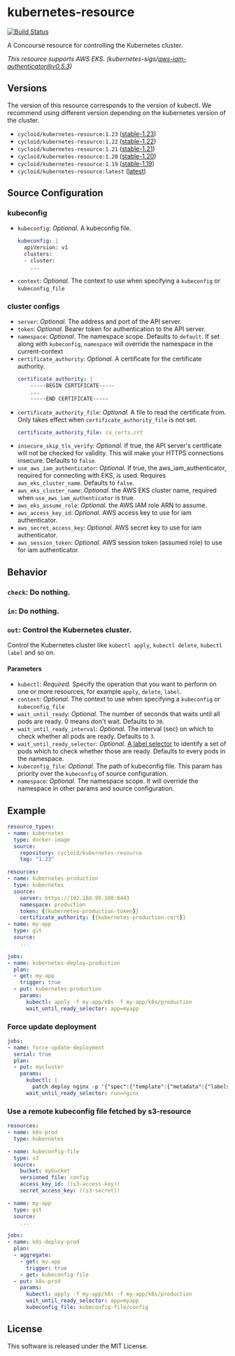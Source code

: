 # kubernetes-resource

[![Build Status](https://travis-ci.org/cycloid/kubernetes-resource.svg?branch=master)](https://travis-ci.org/cycloid/kubernetes-resource)

A Concourse resource for controlling the Kubernetes cluster.

*This resource supports AWS EKS. (kubernetes-sigs/aws-iam-authenticator@v0.5.3)*

## Versions

The version of this resource corresponds to the version of kubectl. We recommend using different version depending on the kubernetes version of the cluster.

 - `cycloid/kubernetes-resource:1.23` ([stable-1.23](https://storage.googleapis.com/kubernetes-release/release/stable-1.23.txt))
 - `cycloid/kubernetes-resource:1.22` ([stable-1.22](https://storage.googleapis.com/kubernetes-release/release/stable-1.22.txt))
 - `cycloid/kubernetes-resource:1.21` ([stable-1.21](https://storage.googleapis.com/kubernetes-release/release/stable-1.21.txt))
 - `cycloid/kubernetes-resource:1.20` ([stable-1.20](https://storage.googleapis.com/kubernetes-release/release/stable-1.20.txt))
 - `cycloid/kubernetes-resource:1.19` ([stable-1.19](https://storage.googleapis.com/kubernetes-release/release/stable-1.19.txt))
 - `cycloid/kubernetes-resource:latest` ([latest](https://storage.googleapis.com/kubernetes-release/release/latest.txt))

## Source Configuration

### kubeconfig

- `kubeconfig`: *Optional.* A kubeconfig file.
    ```yaml
    kubeconfig: |
      apiVersion: v1
      clusters:
      - cluster:
        ...
    ```
- `context`: *Optional.* The context to use when specifying a `kubeconfig` or `kubeconfig_file`

### cluster configs

- `server`: *Optional.* The address and port of the API server.
- `token`: *Optional.* Bearer token for authentication to the API server.
- `namespace`: *Optional.* The namespace scope. Defaults to `default`. If set along with `kubeconfig`, `namespace` will override the namespace in the current-context
- `certificate_authority`: *Optional.* A certificate for the certificate authority.
    ```yaml
    certificate_authority: |
        -----BEGIN CERTIFICATE-----
        ...
        -----END CERTIFICATE-----
    ```
- `certificate_authority_file`: *Optional.* A file to read the certificate from. Only takes effect when `certificate_authority_file` is not set.
    ```yaml
    certificate_authority_file: ca_certs.crt
    ```
- `insecure_skip_tls_verify`: *Optional.* If true, the API server's certificate will not be checked for validity. This will make your HTTPS connections insecure. Defaults to `false`.
- `use_aws_iam_authenticator`: *Optional.* If true, the aws_iam_authenticator, required for connecting with EKS, is used. Requires `aws_eks_cluster_name`. Defaults to `false`.
- `aws_eks_cluster_name`: *Optional.* the AWS EKS cluster name, required when `use_aws_iam_authenticator` is true.
- `aws_eks_assume_role`: *Optional.* the AWS IAM role ARN to assume.
- `aws_access_key_id`: *Optional.* AWS access key to use for iam authenticator.
- `aws_secret_access_key`: *Optional.* AWS secret key to use for iam authenticator.
- `aws_session_token`: *Optional.* AWS session token (assumed role) to use for iam authenticator.

## Behavior

### `check`: Do nothing.

### `in`: Do nothing.

### `out`: Control the Kubernetes cluster.

Control the Kubernetes cluster like `kubectl apply`, `kubectl delete`, `kubectl label` and so on.

#### Parameters

- `kubectl`: *Required.* Specify the operation that you want to perform on one or more resources, for example `apply`, `delete`, `label`.
- `context`: *Optional.* The context to use when specifying a `kubeconfig` or `kubeconfig_file`
- `wait_until_ready`: *Optional.* The number of seconds that waits until all pods are ready. 0 means don't wait. Defaults to `30`.
- `wait_until_ready_interval`: *Optional.* The interval (sec) on which to check whether all pods are ready. Defaults to `3`.
- `wait_until_ready_selector`: *Optional.* [A label selector](https://kubernetes.io/docs/concepts/overview/working-with-objects/labels/#label-selectors) to identify a set of pods which to check whether those are ready. Defaults to every pods in the namespace.
- `kubeconfig_file`: *Optional.* The path of kubeconfig file. This param has priority over the `kubeconfig` of source configuration.
- `namespace`: *Optional.* The namespace scope. It will override the namespace in other params and source configuration.

## Example

```yaml
resource_types:
- name: kubernetes
  type: docker-image
  source:
    repository: cycloid/kubernetes-resource
    tag: "1.23"

resources:
- name: kubernetes-production
  type: kubernetes
  source:
    server: https://192.168.99.100:8443
    namespace: production
    token: {{kubernetes-production-token}}
    certificate_authority: {{kubernetes-production-cert}}
- name: my-app
  type: git
  source:
    ...

jobs:
- name: kubernetes-deploy-production
  plan:
  - get: my-app
    trigger: true
  - put: kubernetes-production
    params:
      kubectl: apply -f my-app/k8s -f my-app/k8s/production
      wait_until_ready_selector: app=myapp
```

### Force update deployment

```yaml
jobs:
- name: force-update-deployment
  serial: true
  plan:
  - put: mycluster
    params:
      kubectl: |
        patch deploy nginx -p '{"spec":{"template":{"metadata":{"labels":{"updated_at":"'$(date +%s)'"}}}}}'
      wait_until_ready_selector: run=nginx
```

### Use a remote kubeconfig file fetched by s3-resource

```yaml
resources:
- name: k8s-prod
  type: kubernetes

- name: kubeconfig-file
  type: s3
  source:
    bucket: mybucket
    versioned_file: config
    access_key_id: ((s3-access-key))
    secret_access_key: ((s3-secret))

- name: my-app
  type: git
  source:
    ...

jobs:
- name: k8s-deploy-prod
  plan:
  - aggregate:
    - get: my-app
      trigger: true
    - get: kubeconfig-file
  - put: k8s-prod
    params:
      kubectl: apply -f my-app/k8s -f my-app/k8s/production
      wait_until_ready_selector: app=myapp
      kubeconfig_file: kubeconfig-file/config
```

## License

This software is released under the MIT License.
